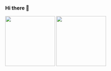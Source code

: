 ### Hi there 👋

<img height="160em" src="https://github-readme-stats.vercel.app/api?username=EversonHenr1&show_icons=true&theme=midnight-purple&include_all_commits=false&count_private=true"/>
<img height="160em" src="https://github-readme-stats.vercel.app/api/top-langs/?username=EversonHenr1&layout=compact&langs_count=7&theme=midnight-purple"/>

<!--
**EversonHenr1/EversonHenr1** is a ✨ _special_ ✨ repository because its `README.md` (this file) appears on your GitHub profile.

Here are some ideas to get you started:

- 🔭 I’m currently working on ...
- 🌱 I’m currently learning ...
- 👯 I’m looking to collaborate on ...
- 🤔 I’m looking for help with ...
- 💬 Ask me about ...
- 📫 How to reach me: ...
- 😄 Pronouns: ...
- ⚡ Fun fact: ...
-->
